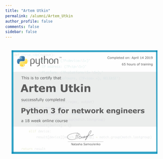 ```yaml
---
title: "Artem Utkin"
permalink: /alumni/Artem_Utkin
author_profile: false
comments: false
sidebar: false
---
```


<div style="padding: 20px;">
  <img src="https://raw.githubusercontent.com/pyneng/pyneng.github.io/master/alumni/Artem_Utkin.png" alt="Python for network engineers">
</div>

